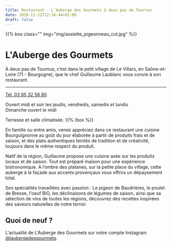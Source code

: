 ```yaml
---
title: Restaurant - L’Auberge des Gourmets à deux pas de Tournus
date: 2020-11-22T12:34:44+01:00
draft: false
---
```

{{% box class="" img="img/assiette_pigeonneau_cut.jpg" %}}
# L'Auberge des Gourmets

À deux pas de Tournus, c’est dans le petit village de Le Villars, en Saône-et-Loire (71 - Bourgogne), que le chef Guillaume Laublanc vous convie à son restaurant.

<hr>

[Tél. 03 85 32 58 80](tel:0033385325880)

Ouvert midi et soir les jeudis, vendredis, samedis et lundis<br/>
Dimanche ouvert le midi

Terrasse et salle climatisée.
{{% /box %}}

En famille ou entre amis, venez appréciez dans ce restaurant une cuisine Bourguignonne au goût du jour élaborée à partir de produits frais et de saison, et des plats authentiques teintés de tradition et de créativité, toujours dans le même respect du produit. 

Natif de la région, Guillaume propose une cuisine axée sur les produits locaux et de saison. Tout est préparé maison pour une expérience bistronomique. A l’ombre des platanes, sur la petite place du village, cette auberge à la façade aux accents provençaux vous offrira un dépaysement total. 


Ses spécialités travaillées avec passion : Le pigeon de Baudrières, le poulet de Bresse, l'oeuf BIO, les déclinaisons de légumes de saison, ainsi que sa sélection de vins de toutes les régions, découvrez des recettes inspirées des saveurs naturelles de notre terroir.

## Quoi de neuf ?

L'actualité de L'Auberge des Gourmets sur notre compte Instagram [@laubergedesgourmets](https://www.instagram.com/laubergedesgourmets). 